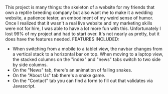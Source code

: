 This project is many things: the skeleton of a website for my friends that own a reptile breeding company but also want me to make it a wedding website, a patience tester, an embodiment of my weird sense of humor. Once I realized that it wasn't a real live website and my marketing skills were not for hire, I was able to have a lot more fun with this. Unfortunately I lost 99% of my project and had to start over. It's not nearly as pretty, but it does have the features needed.
FEATURES INCLUDED:
- When switching from a mobile to a tablet view, the navbar changes from a vertical stack to a horizontal bar on top. When moving to a laptop view, the stacked columns on the "index" and "news" tabs switch to two side by side columns.
- On the "News" tab, there's an animation of falling snakes.
- On the "About Us" tab there's a snake game.
- On the "Contact" tab you can find a form to fill out that validates via Javascript.
